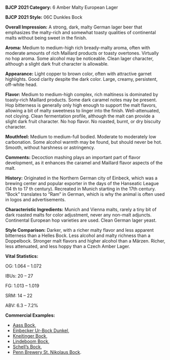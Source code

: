 <b>BJCP 2021 Category:</b> 6 Amber Malty European Lager

<b>BJCP 2021 Style:</b> 06C Dunkles Bock

<b>Overall Impression:</b> A strong, dark, malty German lager
beer that emphasizes the malty-rich and somewhat toasty
qualities of continental malts without being sweet in the finish.

<b>Aroma:</b> Medium to medium-high rich bready-malty aroma,
often with moderate amounts of rich Maillard products or
toasty overtones. Virtually no hop aroma. Some alcohol may be
noticeable. Clean lager character, although a slight dark fruit
character is allowable.

<b>Appearance:</b> Light copper to brown color, often with
attractive garnet highlights. Good clarity despite the dark color.
Large, creamy, persistent, off-white head.

<b>Flavor:</b> Medium to medium-high complex, rich maltiness is
dominated by toasty-rich Maillard products. Some dark
caramel notes may be present. Hop bitterness is generally only
high enough to support the malt flavors, allowing a bit of malty
sweetness to linger into the finish. Well-attenuated, not
cloying. Clean fermentation profile, although the malt can
provide a slight dark fruit character. No hop flavor. No roasted,
burnt, or dry biscuity character.

<b>Mouthfeel:</b> Medium to medium-full bodied. Moderate to
moderately low carbonation. Some alcohol warmth may be
found, but should never be hot. Smooth, without harshness or
astringency.

<b>Comments:</b> Decoction mashing plays an important part of
flavor development, as it enhances the caramel and Maillard
flavor aspects of the malt.

<b>History:</b> Originated in the Northern German city of Einbeck,
which was a brewing center and popular exporter in the days of
the Hanseatic League (14 th to 17 th century). Recreated in
Munich starting in the 17th century. “Bock” translates to “Ram”
in German, which is why the animal is often used in logos and
advertisements.

<b>Characteristic Ingredients:</b> Munich and Vienna malts,
rarely a tiny bit of dark roasted malts for color adjustment,
never any non-malt adjuncts. Continental European hop
varieties are used. Clean German lager yeast.

<b>Style Comparison:</b> Darker, with a richer malty flavor and
less apparent bitterness than a Helles Bock. Less alcohol and
malty richness than a Doppelbock. Stronger malt flavors and
higher alcohol than a Märzen. Richer, less attenuated, and less
hoppy than a Czech Amber Lager.

<b>Vital Statistics:</b>

OG: 1.064 – 1.072

IBUs: 20 – 27

FG: 1.013 – 1.019

SRM: 14 – 22

ABV: 6.3 – 7.2%

<b>Commercial Examples:</b>
- [Aass Bock](https://untappd.com/b/aass-bryggeri-bock/57637),
- [Einbecker Ur-Bock Dunkel](https://untappd.com/b/einbecker-brauhaus-einbecker-ur-bock-dunkel/15128),
- [Kneitinger Bock](https://untappd.com/b/brauerei-johann-kneitinger-dunkel-bock/86823),
- [Lindeboom Bock](https://untappd.com/b/lindeboom-bock/5360706),
- [Schell’s Bock](https://untappd.com/b/schell-s-brewery-bock/14016),
- [Penn Brewery St. Nikolaus Bock](https://untappd.com/b/penn-brewery-st-nikolaus-bock/3903).
